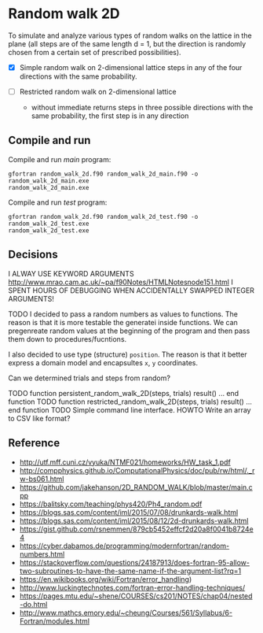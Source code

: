 # Random walk 2D

To simulate and analyze various types of random walks on the lattice in the plane (all steps are
of the same length d = 1, but the direction is randomly chosen from a certain set of prescribed
possibilities).

- [x] Simple random walk on 2-dimensional lattice
   steps in any of the four directions  with the same probability.

- [ ] Restricted random walk on 2-dimensional lattice
  - without immediate returns
     steps in three possible directions with the same probability, the first step is in any direction

## Compile and run

Compile and run *main* program:

```shell
gfortran random_walk_2d.f90 random_walk_2d_main.f90 -o random_walk_2d_main.exe
random_walk_2d_main.exe
```

Compile and run *test* program:

```shell
gfortran random_walk_2d.f90 random_walk_2d_test.f90 -o random_walk_2d_test.exe
random_walk_2d_test.exe
```

## Decisions

I ALWAY USE KEYWORD ARGUMENTS http://www.mrao.cam.ac.uk/~pa/f90Notes/HTMLNotesnode151.html
I SPENT HOURS OF DEBUGGING WHEN ACCIDENTALLY SWAPPED INTEGER ARGUMENTS!

TODO I decided to pass a random numbers as values to functions.
The reason is that it is more testable the generatei inside functions.
We can pregenreate random values
at the beginning of the program and then pass them down to procedures/fucntions.

I also decided to use type (structure) `position`.
The reason is that it better express a domain model and encapsultes `x`, `y` coordinates.

Can we determined trials and steps from random?

TODO function persistent_random_walk_2D(steps, trials) result() ... end function
TODO function restricted_random_walk_2D(steps, trials) result() ... end function
TODO Simple command line interface.
HOWTO Write an array to CSV like format?

## Reference
- http://utf.mff.cuni.cz/vyuka/NTMF021/homeworks/HW_task_1.pdf
- http://compphysics.github.io/ComputationalPhysics/doc/pub/rw/html/._rw-bs061.html
- https://github.com/jakehanson/2D_RANDOM_WALK/blob/master/main.cpp
- https://balitsky.com/teaching/phys420/Ph4_random.pdf
- https://blogs.sas.com/content/iml/2015/07/08/drunkards-walk.html
- https://blogs.sas.com/content/iml/2015/08/12/2d-drunkards-walk.html
- https://gist.github.com/rsnemmen/879cb5452effcf2d20a8f0041b8724e4
- https://cyber.dabamos.de/programming/modernfortran/random-numbers.html
- https://stackoverflow.com/questions/24187913/does-fortran-95-allow-two-subroutines-to-have-the-same-name-if-the-argument-list?rq=1
- https://en.wikibooks.org/wiki/Fortran/error_handling)
- http://www.luckingtechnotes.com/fortran-error-handling-techniques/
- https://pages.mtu.edu/~shene/COURSES/cs201/NOTES/chap04/nested-do.html
- http://www.mathcs.emory.edu/~cheung/Courses/561/Syllabus/6-Fortran/modules.html
